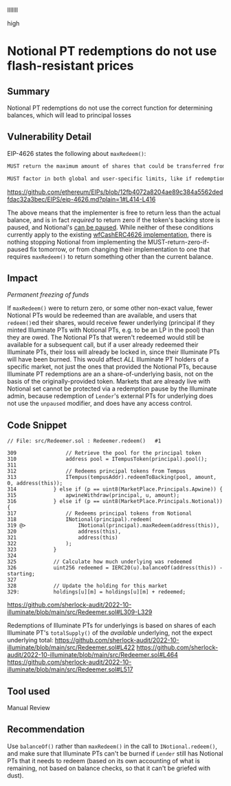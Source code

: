 IllIllI

high

# Notional PT redemptions do not use flash-resistant prices

## Summary

Notional PT redemptions do not use the correct function for determining balances, which will lead to principal losses


## Vulnerability Detail

EIP-4626 states the following about `maxRedeem()`:
```markdown
MUST return the maximum amount of shares that could be transferred from `owner` through `redeem` and not cause a revert, which MUST NOT be higher than the actual maximum that would be accepted (it should underestimate if necessary).

MUST factor in both global and user-specific limits, like if redemption is entirely disabled (even temporarily) it MUST return 0.
```
https://github.com/ethereum/EIPs/blob/12fb4072a8204ae89c384a5562dedfdac32a3bec/EIPS/eip-4626.md?plain=1#L414-L416


The above means that the implementer is free to return less than the actual balance, and is in fact _required_ to return zero if the token's backing store is paused, and Notional's [can be paused](https://docs.notional.finance/developer-documentation/on-chain/notional-governance-reference#pauseability). While neither of these conditions currently apply to the existing [wfCashERC4626 implementation](https://github.com/notional-finance/wrapped-fcash/blob/ad5c145d9988eeee6e36cf93cc3412449e4e7eba/contracts/wfCashERC4626.sol#L89-L92), there is nothing stopping Notional from implementing the MUST-return-zero-if-paused fix tomorrow, or from changing their implementation to one that requires `maxRedeem()` to return something other than the current balance. 


## Impact

_Permanent freezing of funds_

If `maxRedeem()` were to return zero, or some other non-exact value, fewer Notional PTs would be redeemed than are available, and users that `redeem()`ed their shares, would receive fewer underlying (principal if they minted Illuminate PTs with Notional PTs, e.g. to be an LP in the pool) than they are owed. The Notional PTs that weren't redeemed would still be available for a subsequent call, but if a user already redeemed their Illuminate PTs, their loss will already be locked in, since their Illuminate PTs will have been burned. This would affect _ALL_ Illuminate PT holders of a specific market, not just the ones that provided the Notional PTs, because Illuminate PT redemptions are an a share-of-underlying basis, not on the basis of the originally-provided token. Markets that are already live with Notional set cannot be protected via a redemption pause by the Illuminate admin, because redemption of `Lender`'s external PTs for underlying does not use the `unpaused` modifier, and does have any access control.


## Code Snippet

```solidity
// File: src/Redeemer.sol : Redeemer.redeem()   #1

309                // Retrieve the pool for the principal token
310                address pool = ITempusToken(principal).pool();
311    
312                // Redeems principal tokens from Tempus
313                ITempus(tempusAddr).redeemToBacking(pool, amount, 0, address(this));
314            } else if (p == uint8(MarketPlace.Principals.Apwine)) {
315                apwineWithdraw(principal, u, amount);
316            } else if (p == uint8(MarketPlace.Principals.Notional)) {
317                // Redeems principal tokens from Notional
318                INotional(principal).redeem(
319 @>                 INotional(principal).maxRedeem(address(this)),
320                    address(this),
321                    address(this)
322                );
323            }
324    
325            // Calculate how much underlying was redeemed
326            uint256 redeemed = IERC20(u).balanceOf(address(this)) - starting;
327    
328            // Update the holding for this market
329:           holdings[u][m] = holdings[u][m] + redeemed;
```
https://github.com/sherlock-audit/2022-10-illuminate/blob/main/src/Redeemer.sol#L309-L329


Redemptions of Illuminate PTs for underlyings is based on shares of each Illuminate PT's `totalSupply()` of the _available_ underlying, not the expect underlying total:
https://github.com/sherlock-audit/2022-10-illuminate/blob/main/src/Redeemer.sol#L422
https://github.com/sherlock-audit/2022-10-illuminate/blob/main/src/Redeemer.sol#L464
https://github.com/sherlock-audit/2022-10-illuminate/blob/main/src/Redeemer.sol#L517


## Tool used

Manual Review


## Recommendation

Use `balanceOf()` rather than `maxRedeem()` in the call to `INotional.redeem()`, and make sure that Illuminate PTs can't be burned if `Lender` still has Notional PTs that it needs to redeem (based on its own accounting of what is remaining, not based on balance checks, so that it can't be griefed with dust).

